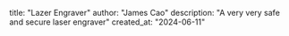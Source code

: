 title: "Lazer Engraver"
author: "James Cao"
description: "A very very safe and secure laser engraver"
created_at: "2024-06-11"
